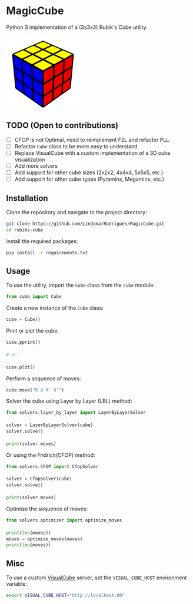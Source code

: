 # MagicCube

Python 3 implementation of a (3x3x3) Rubik's Cube utility.

![3x3x3 Rubik's Cube](cube.png)

## TODO (Open to contributions)

- [ ] CFOP is not Optimal, need to reimplement F2L and refactor PLL 
- [ ] Refactor `Cube` class to be more easy to understand
- [ ] Replace VisualCube with a custom implementation of a 3D cube visualization
- [ ] Add more solvers
- [ ] Add support for other cube sizes (2x2x2, 4x4x4, 5x5x5, etc.)
- [ ] Add support for other cube types (Pyraminx, Megaminx, etc.)

## Installation

Clone the repository and navigate to the project directory:

```bash
git clone https://github.com/LindomarRodrigues/MagicCube.git
cd rubiks-cube
```

Install the required packages:

```bash
pip install -r requirements.txt
```

## Usage

To use the utility, import the `Cube` class from the `cube` module:

```python
from cube import Cube
```

Create a new instance of the `Cube` class:

```python
cube = Cube()
```

Print or plot the cube:

```python
cube.pprint()

# or

cube.plot()
```

Perform a sequence of moves:

```python
cube.move("R U R' U'")
```

Solver the cube using Layer by Layer (LBL) method:

```python
from solvers.layer_by_layer import LayerByLayerSolver

solver = LayerByLayerSolver(cube)
solver.solve()

print(solver.moves)
```

Or using the Fridrich(CFOP) method:

```python
from solvers.CFOP import CfopSolver

solver = CfopSolver(cube)
solver.solve()

print(solver.moves)
```

Optimize the sequence of moves:

```python
from solvers.optimizer import optimize_moves

print(len(moves))
moves = optimize_moves(moves)
print(len(moves))
```

## Misc

To use a custom [VisualCube](https://github.com/Cride5/visualcube) server, set the `VISUAL_CUBE_HOST` environment
variable:

```bash
export VISUAL_CUBE_HOST="http://localhost:80"
```









